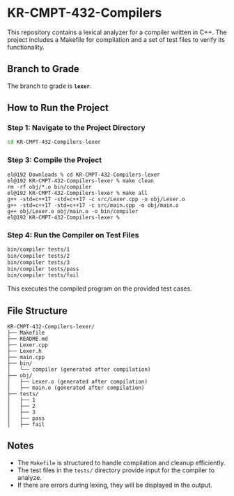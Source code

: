 # KR-CMPT-432-Compilers

This repository contains a lexical analyzer for a compiler written in C++. The project includes a Makefile for compilation and a set of test files to verify its functionality.

## **Branch to Grade**
The branch to grade is **`lexer`**.

## **How to Run the Project**

### **Step 1: Navigate to the Project Directory**
```sh
cd KR-CMPT-432-Compilers-lexer
```


### **Step 3: Compile the Project**
```
el@192 Downloads % cd KR-CMPT-432-Compilers-lexer
el@192 KR-CMPT-432-Compilers-lexer % make clean
rm -rf obj/*.o bin/compiler
el@192 KR-CMPT-432-Compilers-lexer % make all
g++ -std=c++17 -std=c++17 -c src/Lexer.cpp -o obj/Lexer.o
g++ -std=c++17 -std=c++17 -c src/main.cpp -o obj/main.o
g++ obj/Lexer.o obj/main.o -o bin/compiler
el@192 KR-CMPT-432-Compilers-lexer %
```
### **Step 4: Run the Compiler on Test Files**
```sh
bin/compiler tests/1
bin/compiler tests/2
bin/compiler tests/3
bin/compiler tests/pass
bin/compiler tests/fail
```
This executes the compiled program on the provided test cases.

## **File Structure**
```
KR-CMPT-432-Compilers-lexer/
├── Makefile
├── README.md
├── Lexer.cpp
├── Lexer.h
├── main.cpp
├── bin/
│   └── compiler (generated after compilation)
├── obj/
│   ├── Lexer.o (generated after compilation)
│   ├── main.o (generated after compilation)
├── tests/
│   ├── 1
│   ├── 2
│   ├── 3
│   ├── pass
│   ├── fail
```

## **Notes**
- The `Makefile` is structured to handle compilation and cleanup efficiently.
- The test files in the `tests/` directory provide input for the compiler to analyze.
- If there are errors during lexing, they will be displayed in the output.


